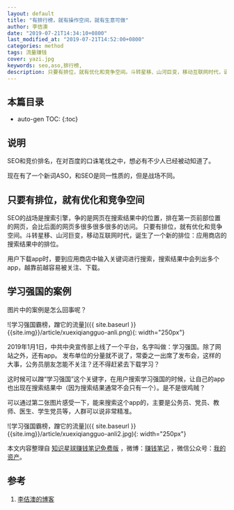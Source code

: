 ```yaml
---
layout: default
title: "有排行榜，就有操作空间，就有生意可做"
author: 李佶澳
date: "2019-07-21T14:34:10+0800"
last_modified_at: "2019-07-21T14:52:00+0800"
categories: method
tags: 流量赚钱
cover: yazi.jpg
keywords: seo,aso,排行榜,
description: 只要有排位，就有优化和竞争空间。斗转星移、山河巨变，移动互联网时代，诞生了一个新的排位：应用商店的搜索结果中的排位。
---
```


## 本篇目录

* auto-gen TOC:
{:toc}

## 说明

SEO和竞价排名，在对百度的口诛笔伐之中，想必有不少人已经被动知道了。

现在有了一个新词ASO，和SEO是同一性质的，但是战场不同。

## 只要有排位，就有优化和竞争空间

SEO的战场是搜索引擎，争的是网页在搜索结果中的位置，排在第一页前部位置的网页，会比后面的网页多很多很多很多的访问。
只要有排位，就有优化和竞争空间。斗转星移、山河巨变，移动互联网时代，诞生了一个新的排位：应用商店的搜索结果中的排位。

用户下载app时，要到应用商店中输入关键词进行搜索，搜索结果中会列出多个app，越靠前越容易被关注、下载。

## 学习强国的案例

图片中的案例是怎么回事呢？

![学习强国霸榜，蹭它的流量]({{ site.baseurl }}{{site.img}}/article/xuexiqiangguo-anli.png){: width="250px"}

2019年1月1日，中共中央宣传部上线了一个平台，名字叫做：学习强国。除了网站之外，还有app。
发布单位的分量就不说了，常委之一出席了发布会，这样的大事，公务员朋友怎能不关注？还不得赶紧去下载学习？

这时候可以蹭“学习强国”这个关键字，在用户搜索学习强国的时候，让自己的app也出现在搜索结果中（因为搜索结果通常不会只有一个）。是不是很鸡贼？

可以通过第二张图片感受一下，能来搜索这个app的，主要是公务员、党员、教师、医生、学生党员等，人群可以说非常精准。

![学习强国霸榜，蹭它的流量]({{ site.baseurl }}{{site.img}}/article/xuexiqiangguo-anli2.jpg){: width="250px"}

本文内容整理自 [知识星球赚钱笔记免费版](https://t.zsxq.com/FqrFaqz) ，微博：[赚钱笔记](https://weibo.com/6876203019/profile?rightmod=1&wvr=6&mod=personinfo&is_all=1) ，微信公众号：[我的资产](https://www.lijiaocn.com/img/invest.jpg)。

## 参考

1. [李佶澳的博客][1]

[1]: https://www.lijiaocn.com "李佶澳的博客"

